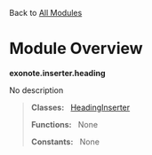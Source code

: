 Back to [All Modules](https://github.com/pyrustic/exonote/blob/master/docs/modules/README.md#readme)

# Module Overview

**exonote.inserter.heading**
 
No description

> **Classes:** &nbsp; [HeadingInserter](https://github.com/pyrustic/exonote/blob/master/docs/modules/content/exonote.inserter.heading/content/classes/HeadingInserter.md#class-headinginserter)
>
> **Functions:** &nbsp; None
>
> **Constants:** &nbsp; None
